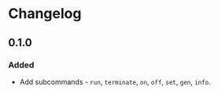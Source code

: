 # Changelog

## 0.1.0 

### Added

- Add subcommands - `run`, `terminate`, `on`, `off`, `set`, `gen`, `info`.
